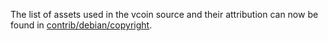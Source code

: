 The list of assets used in the vcoin source and their attribution can now be found in [contrib/debian/copyright](../contrib/debian/copyright).
